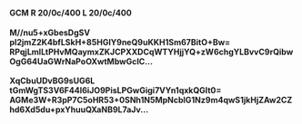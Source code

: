 #### GCM R 20/0c/400 L 20/0c/400
**M//nu5+xGbesDgSV**<br/>**pI2jmZ2K4bfLSkH+85HGIY9neQ9uKKH1Sm67BitO+Bw=**<br/>**RPqjLmlLtPHvMQaymxZKJCPXXDCqWTYHjjYQ+zW6chgYLBvvC9rQibwOgG64UaGWrNaPoOXwtMbwGcIC...**<br/><br/>
**XqCbuUDvBG9sUG6L**<br/>**tGmWgTS3V6F44I6iJO9PisLPGwGigi7VYn1qxkQGIt0=**<br/>**AGMe3W+R3pP7C5oHR53+0SNh1N5MpNcblG1Nz9m4qwS1jkHjZAw2CZhd6Xd5du+pxYhuuQXaNB9L7aJv...**